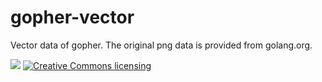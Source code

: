gopher-vector
=============

Vector data of gopher.
The original png data is provided from golang.org.

<img src="https://raw.github.com/golang-samples/gopher-vector/master/gopher.png"/>

<a rel="license" href="http://creativecommons.org/licenses/by/3.0/deed.ja">
	<img alt="Creative Commons licensing" style="border-width:0" src="http://i.creativecommons.org/l/by/3.0/88x31.png" />
</a>

